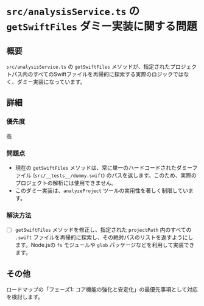 # `src/analysisService.ts` の `getSwiftFiles` ダミー実装に関する問題

## 概要

`src/analysisService.ts` の `getSwiftFiles` メソッドが、指定されたプロジェクトパス内のすべてのSwiftファイルを再帰的に探索する実際のロジックではなく、ダミー実装になっています。

## 詳細

### 優先度

高

### 問題点

- 現在の `getSwiftFiles` メソッドは、常に単一のハードコードされたダミーファイル (`src/__tests__/dummy.swift`) のパスを返します。このため、実際のプロジェクトの解析には使用できません。
- このダミー実装は、`analyzeProject` ツールの実用性を著しく制限しています。

### 解決方法

- [ ] `getSwiftFiles` メソッドを修正し、指定された `projectPath` 内のすべての `.swift` ファイルを再帰的に探索し、その絶対パスのリストを返すようにします。Node.jsの `fs` モジュールや `glob` パッケージなどを利用して実装できます。

## その他

ロードマップの「フェーズ1: コア機能の強化と安定化」の最優先事項として対応を検討します。
